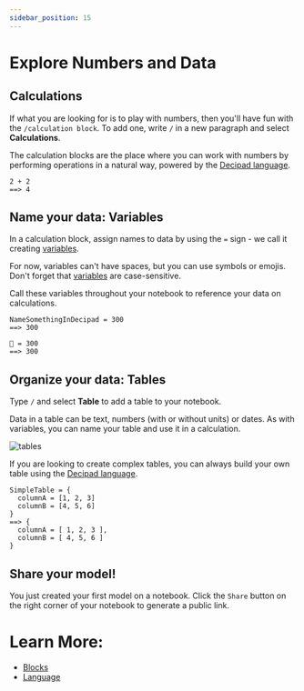 ```yaml
---
sidebar_position: 15
---
```


# Explore Numbers and Data

## Calculations

If what you are looking for is to play with numbers, then you'll have fun with the `/calculation block`. To add one, write `/` in a new paragraph and select **Calculations**.

The calculation blocks are the place where you can work with numbers by performing operations in a natural way, powered by the [Decipad language](../language).

```deci live
2 + 2
==> 4
```

## Name your data: Variables

In a calculation block, assign names to data by using the `=` sign - we call it creating [variables](/docs/language/variables).

For now, variables can't have spaces, but you can use symbols or emojis. Don't forget that [variables](/docs/language/variables) are case-sensitive.

Call these variables throughout your notebook to reference your data on calculations.

```deci live
NameSomethingInDecipad = 300
==> 300
```

```deci live
🐙 = 300
==> 300
```

## Organize your data: Tables

Type `/` and select **Table** to add a table to your notebook.

Data in a table can be text, numbers (with or without units) or dates.
As with variables, you can name your table and use it in a calculation.

![tables](https://user-images.githubusercontent.com/76447845/146926068-463a1bc4-e70d-443d-a05b-6f49dcecf310.gif)

If you are looking to create complex tables, you can always build your own table using the [Decipad language](/docs/organising-your-data/tables).

```deci live
SimpleTable = {
  columnA = [1, 2, 3]
  columnB = [4, 5, 6]
}
==> {
  columnA = [ 1, 2, 3 ],
  columnB = [ 4, 5, 6 ]
}
```

## Share your model!

You just created your first model on a notebook. Click the `Share` button on the right corner of your notebook to generate a public link.

# Learn More:

- [Blocks](/blocks)
- [Language](/language)
